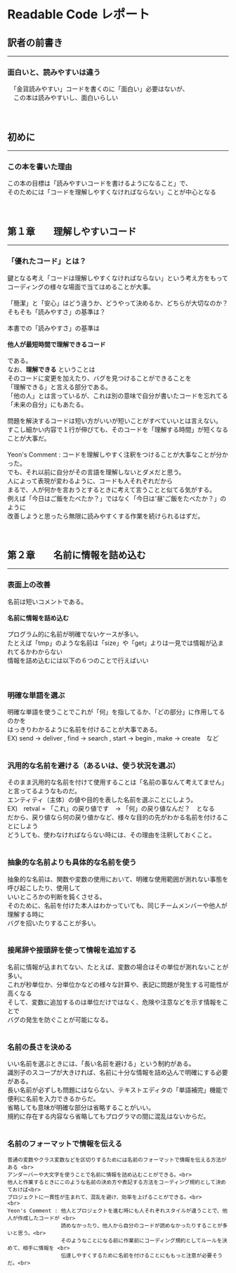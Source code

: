 # Readable Code レポート


## 訳者の前書き
------------
### 面白いと、読みやすいは違う <br>

　「金貨読みやすい」コードを書くのに「面白い」必要はないが、<br>
 　この本は読みやすいし、面白いらしい <br>
  <br>
  <br>
## 初めに
--------
### この本を書いた理由 <br>

   この本の目標は「読みやすいコードを書けるようになること」で、<br>
   そのためには「コードを理解しやすくなければならない」ことが中心となる <br>
   <br>
   <br>  
## 第１章　　理解しやすいコード
-----------------------------
### 「優れたコード」とは？ <br>

   鍵となる考え「コードは理解しやすくなければならない」という考え方をもって <br>
   コーディングの様々な場面で当てはめることが大事。<br>
   <br>
   「簡潔」と「安心」はどう違うか、どうやって決めるか、どちらが大切なのか？<br>
   そもそも「読みやすさ」の基準は？<br>
   <br>
   本書での「読みやすさ」の基準は<br>
   <br>
   **他人が最短時間で理解できるコード**<br>
   <br>
   である。<br>
   なお、**理解できる** ということは<br>
   そのコードに変更を加えたり、バグを見つけることができることを<br>
   「理解できる」と言える部分である。<br>
   「他の人」とは言っているが、これは別の意味で自分が書いたコードを忘れてる<br>
   「未来の自分」にもあたる。<br>
   <br>
   問題を解決するコードは短い方がいいが短いことがすべていいとは言えない。<br>
   すこし細かい内容で１行が伸びても、そのコードを「理解する時間」が短くなることが大事だ。<br>
   <br>
   Yeon's Comment :  コードを理解しやすく注釈をつけることが大事なことが分かった。<br>
                     でも、それ以前に自分がその言語を理解しないとダメだと思う。<br>
                     人によって表現が変わるように、コードも人それぞれだから <br>
                     まるで、人が何かを言おうとするときに考えて言うことと似てる気がする。<br>
                     例えば「今日はご飯をたべたか？」ではなく「今日は'昼'ご飯をたべたか？」のように<br>
                     改善しようと思ったら無限に読みやすくする作業を続けられるはずだ。<br>
   <br>
   <br>
## 第２章　　名前に情報を詰め込む
-------------------------------
### 表面上の改善 <br>
   名前は短いコメントである。<br>
   <br>
   **名前に情報を詰め込む** <br>
   <br>
   プログラム的に名前が明確でないケースが多い。<br>
   たとえば「tmp」のような名前は「size」や「get」よりは一見では情報が込まれてるかわからない<br>
   情報を詰め込むには以下の６つのことで行えばいい<br>
   <br>
   <br>
### 明確な単語を選ぶ <br>
   明確な単語を使うことでこれが「何」を指してるか、「どの部分」に作用してるのかを <br>
   はっきりわかるように名前を付けることが大事である。<br>
   EX) send -> deliver , find -> search , start -> begin , make -> create　など <br>
   <br>
### 汎用的な名前を避ける（あるいは、使う状況を選ぶ）<br>
   そのまま汎用的な名前を付けて使用することは「名前の事なんて考えてません」と言ってるようなものだ。<br>
   エンティティ（主体）の値や目的を表した名前を選ぶことにしよう。<br>
   EX)　retval = 「これ」の戻り値です　-> 「何」の戻り値なんだ？　となる <br>
   だから、戻り値なら何の戻り値かなど、様々な目的の先がわかる名前を付けることにしよう <br>
   どうしても、使わなければならない時には、その理由を注釈しておくこと。<br>
   <br>
### 抽象的な名前よりも具体的な名前を使う <br>
   抽象的な名前は、関数や変数の使用において、明確な使用範囲が測れない事態を呼び起こしたり、使用して<br>
   いいところかの判断を鈍くさせる。<br>
   そのために、名前を付けた本人はわかっていても、同じチームメンバーや他人が理解する時に <br>
   バグを招いたりすることが多い。<br>
   <br>
### 接尾辞や接頭辞を使って情報を追加する <br>
   名前に情報が込まれてない、たとえば、変数の場合はその単位が測れないことが多い。<br>
   これが秒単位か、分単位かなどの様々な計算や、表記に問題が発生する可能性が高くなる <br>
   そして、変数に追加するのは単位だけではなく、危険や注意などを示す情報をことで<br>
   バグの発生を防ぐことが可能になる。<br>
   <br>
### 名前の長さを決める <br>
   いい名前を選ぶときには、「長い名前を避ける」という制約がある。<br>
   識別子のスコープが大きければ、名前に十分な情報を詰め込んで明確にする必要がある。<br>
   長い名前が必ずしも問題にはならない、テキストエディタの「単語補完」機能で便利に名前を入力できるからだ。<br>
   省略しても意味が明確な部分は省略することがいい。<br>
   規約に存在する内容なら省略してもプログラマの間に混乱はないからだ。<br>
   <br>
 ### 名前のフォーマットで情報を伝える <br>
    普通の変数やクラス変数などを区切りするためには名前のフォーマットで情報を伝える方法がある <br>
    アンダーバーや大文字を使うことで名前に情報を詰め込むことができる。<br>
    他人と作業するときにこのような名前の決め方や表記する方法をコーディング規約として決めておけば<br>
    プロジェクトに一貫性が生まれて、混乱を避け、効率を上げることができる。<br>
    <br>
    Yeon's Comment : 他人とプロジェクトを進む時にも人それぞれスタイルが違うことで、他人が作成したコードが <br>
                     読めなかったり、他人から自分のコードが読めなかったりすることが多いと思う。<br>
                     そのようなことになる前に作業前にコーディング規約としてルールを決めて、相手に情報を <br>
                     伝達しやすくするために名前を付けることにももっと注意が必要そうだ。<br>

